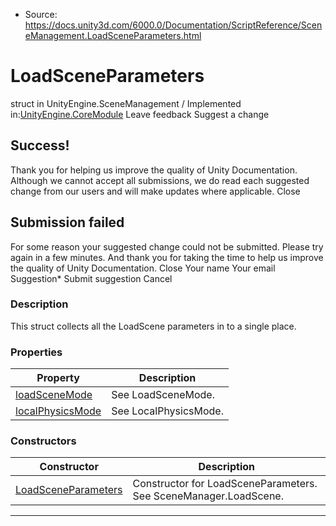 * Source: https://docs.unity3d.com/6000.0/Documentation/ScriptReference/SceneManagement.LoadSceneParameters.html

# LoadSceneParameters
struct in UnityEngine.SceneManagement
/
Implemented in:[UnityEngine.CoreModule](https://docs.unity3d.com/6000.0/Documentation/ScriptReference/UnityEngine.CoreModule.html)
Leave feedback
Suggest a change
## Success!
Thank you for helping us improve the quality of Unity Documentation. Although we cannot accept all submissions, we do read each suggested change from our users and will make updates where applicable.
Close
## Submission failed
For some reason your suggested change could not be submitted. Please <a>try again</a> in a few minutes. And thank you for taking the time to help us improve the quality of Unity Documentation.
Close
Your name Your email Suggestion* Submit suggestion
Cancel
### Description
This struct collects all the LoadScene parameters in to a single place.
### Properties
Property | Description  
---|---  
[loadSceneMode](https://docs.unity3d.com/6000.0/Documentation/ScriptReference/SceneManagement.LoadSceneParameters-loadSceneMode.html) | See LoadSceneMode.  
[localPhysicsMode](https://docs.unity3d.com/6000.0/Documentation/ScriptReference/SceneManagement.LoadSceneParameters-localPhysicsMode.html) | See LocalPhysicsMode.  
### Constructors
Constructor | Description  
---|---  
[LoadSceneParameters](https://docs.unity3d.com/6000.0/Documentation/ScriptReference/SceneManagement.LoadSceneParameters-ctor.html) | Constructor for LoadSceneParameters. See SceneManager.LoadScene.  
* * *
